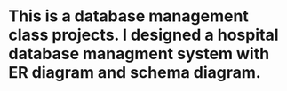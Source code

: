 # This is a database management class projects. I designed a hospital database managment system with ER diagram and schema diagram.

